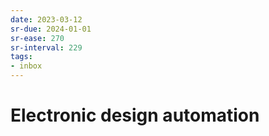 ```yaml
---
date: 2023-03-12
sr-due: 2024-01-01
sr-ease: 270
sr-interval: 229
tags:
- inbox
---
```


# Electronic design automation
